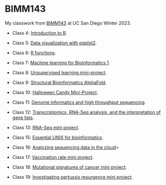 # BIMM143

My classwork from [BIMM143]() at UC San Diego Winter 2023.

- Class 4: [Introduction to R]().

- Class 5: [Data visualization with ggplot2]().

- Class 6: [R functions]().

- Class 7: [Machine learning for Bioinformatics 1]().

- Class 8: [Unsupervised learning mini-project]().

- Class 9: [Structural Bioinformatics AlphaFold]().

- Class 10: [Halloween Candy Mini-Project](https://github.com/patntran/bimm143_github/blob/main/class10/class10.qmd).

- Class 11: [Genome informatics and high throughput sequencing]().

- Class 12: [Transcriptomics, RNA-Seq analysis, and the interpretation of gene lists]().

- Class 13: [RNA-Seq mini project]().

- Class 15: [Essential UNIX for bioinformatics]().

- Class 16: [Analyzing sequencing data in the cloud]()>

- Class 17: [Vaccination rate mini project](https://github.com/patntran/bimm143_github/blob/main/class17/class17.md).

- Class 18: [Mutational signatures of cancer mini project]().

- Class 19: [Investigating pertussis resurgence mini project]().



